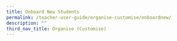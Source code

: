 ```yaml
---
title: Onboard New Students
permalink: /teacher-user-guide/organise-customise/onboardnew/
description: ""
third_nav_title: Organise (Customise)
---
```

